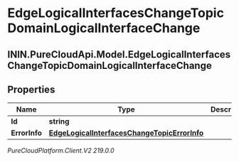 # EdgeLogicalInterfacesChangeTopicDomainLogicalInterfaceChange

## ININ.PureCloudApi.Model.EdgeLogicalInterfacesChangeTopicDomainLogicalInterfaceChange

## Properties

|Name | Type | Description | Notes|
|------------ | ------------- | ------------- | -------------|
| **Id** | **string** |  | [optional] |
| **ErrorInfo** | [**EdgeLogicalInterfacesChangeTopicErrorInfo**](EdgeLogicalInterfacesChangeTopicErrorInfo) |  | [optional] |



_PureCloudPlatform.Client.V2 219.0.0_
